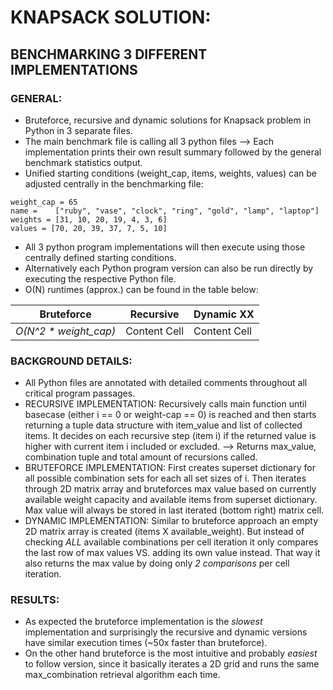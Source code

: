 # KNAPSACK SOLUTION:
## BENCHMARKING 3 DIFFERENT IMPLEMENTATIONS
### GENERAL:
* Bruteforce, recursive and dynamic solutions for Knapsack problem in Python in 3 separate files.
* The main benchmark file is calling all 3 python files --> Each implementation prints their own result summary followed by the general benchmark statistics output.
* Unified starting conditions (weight_cap, items, weights, values) can be adjusted centrally in the benchmarking file:
```
weight_cap = 65
name =    ["ruby", "vase", "clock", "ring", "gold", "lamp", "laptop"]
weights = [31, 10, 20, 19, 4, 3, 6]
values = [70, 20, 39, 37, 7, 5, 10]
```
* All 3 python program implementations will then execute using those centrally defined starting conditions.
* Alternatively each Python program version can also be run directly by executing the respective Python file.
* O(N) runtimes (approx.) can be found in the table below:

| Bruteforce    | Recursive   | Dynamic  XX |
| ---------------------- | ----------- | ------------- |
| *O(N^2 * weight_cap)*  | Content Cell  | Content Cell  |

### BACKGROUND DETAILS:
* All Python files are annotated with detailed comments throughout all critical program passages.
* RECURSIVE IMPLEMENTATION: Recursively calls main function until basecase (either i == 0 or weight-cap == 0) is reached and then starts returning a tuple data structure with item_value and list of collected items. It decides on each recursive step (item i) if the returned value is higher with current item i included or excluded. --> Returns max_value, combination tuple and total amount of recursions called.
* BRUTEFORCE IMPLEMENTATION: First creates superset dictionary for all possible combination sets for each all set sizes of i. Then iterates through 2D matrix array and bruteforces max value based on currently available weight capacity and available items from superset dictionary. Max value will always be stored in last iterated (bottom right) matrix cell.
* DYNAMIC IMPLEMENTATION: Similar to bruteforce approach an empty 2D matrix array is created (items X available_weight). But instead of checking *ALL* available combinations per cell iteration it only compares the last row of max values VS. adding its own value instead. That way it also returns the max value by doing only *2 comparisons* per cell iteration.

### RESULTS:
* As expected the bruteforce implementation is the *slowest* implementation and surprisingly the recursive and dynamic versions have similar execution times (~50x faster than bruteforce).
* On the other hand bruteforce is the most intuitive and probably *easiest* to follow version, since it basically iterates a 2D grid and runs the same max_combination retrieval algorithm each time.